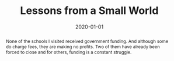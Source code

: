 ---
title: "Lessons from a Small World"
authors:
  - admin
date: "2020-01-01"  # You may want to provide the actual publication date
publication_types: ["2"]
publication: "Yorkshire Post"
publication_short: ""

abstract: "None of the schools I visited received government funding. And although some do charge fees, they are making no profits. Two of them have already been forced to close and for others, funding is a constant struggle."

summary: "An investigation into the financial challenges facing independent small schools."

tags:
  - Education
  - Small Schools
  - School Funding
  - Independent Schools

featured: false

--- 